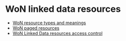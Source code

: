 # WoN linked data resources

* [WoN resource types and meanings](doc/linked-data-resources.md)
* [WoN paged resources](doc/linked-data-paging.md)
* [WoN Linked Data resources access control](doc/linked-data-access.md)



  
  
